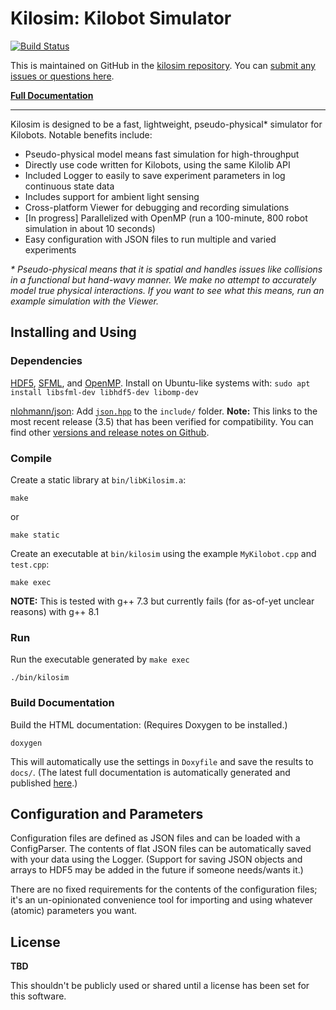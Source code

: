 # Kilosim: Kilobot Simulator

[![Build Status](https://travis-ci.com/jtebert/kilosim.svg?token=s6ZVW1bvfNjgbZQh2x9M&branch=master)](https://travis-ci.com/jtebert/kilosim)

This is maintained on GitHub in the [kilosim repository](https://github.com/jtebert/kilosim). You can [submit any issues or questions here](https://github.com/jtebert/kilosim/issues).

[__Full Documentation__](https://jtebert.github.io/kilosim/index.html)

---

Kilosim is designed to be a fast, lightweight, pseudo-physical* simulator for Kilobots. Notable benefits include:

- Pseudo-physical model means fast simulation for high-throughput
- Directly use code written for Kilobots, using the same Kilolib API
- Included Logger to easily to save experiment parameters in log continuous state data
- Includes support for ambient light sensing
- Cross-platform Viewer for debugging and recording simulations
- [In progress] Parallelized with OpenMP (run a 100-minute, 800 robot simulation in about 10 seconds)
- Easy configuration with JSON files to run multiple and varied experiments

*\* Pseudo-physical means that it is spatial and handles issues like collisions in a functional but hand-wavy manner. We make no attempt to accurately model true physical interactions. If you want to see what this means, run an example simulation with the Viewer.*

## Installing and Using

### Dependencies

[HDF5](https://portal.hdfgroup.org/display/HDF5/HDF5), [SFML](https://www.sfml-dev.org/index.php), and [OpenMP](https://www.openmp.org/). Install on Ubuntu-like systems with: `sudo apt install libsfml-dev libhdf5-dev libomp-dev`

[nlohmann/json](https://github.com/nlohmann/json): Add [`json.hpp`](https://github.com/nlohmann/json/releases/download/v3.5.0/json.hpp) to the `include/` folder. **Note:** This links to the most recent release (3.5) that has been verified for compatibility. You can find other [versions and release notes on Github](https://github.com/nlohmann/json/releases).

### Compile

Create a static library at `bin/libKilosim.a`:

    make
or

    make static

Create an executable at `bin/kilosim` using the example `MyKilobot.cpp` and `test.cpp`:

    make exec

**NOTE:** This is tested with g++ 7.3 but currently fails (for as-of-yet unclear reasons) with g++ 8.1

### Run

Run the executable generated by `make exec`

    ./bin/kilosim

### Build Documentation

Build the HTML documentation: (Requires Doxygen to be installed.)

    doxygen

This will automatically use the settings in `Doxyfile` and save the results to `docs/`. (The latest full documentation is automatically generated and published [here](https://jtebert.github.io/kilosim/index.html).)

## Configuration and Parameters

Configuration files are defined as JSON files and can be loaded with a ConfigParser. The contents of flat JSON files can be automatically saved with your data using the Logger. (Support for saving JSON objects and arrays to HDF5 may be added in the future if someone needs/wants it.)

There are no fixed requirements for the contents of the configuration files; it's an un-opinionated convenience tool for importing and using whatever (atomic) parameters you want.

## License

**TBD**

This shouldn't be publicly used or shared until a license has been set for this software.